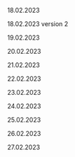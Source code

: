 18.02.2023

18.02.2023 version 2

19.02.2023

20.02.2023

21.02.2023

22.02.2023

23.02.2023

24.02.2023

25.02.2023

26.02.2023

27.02.2023